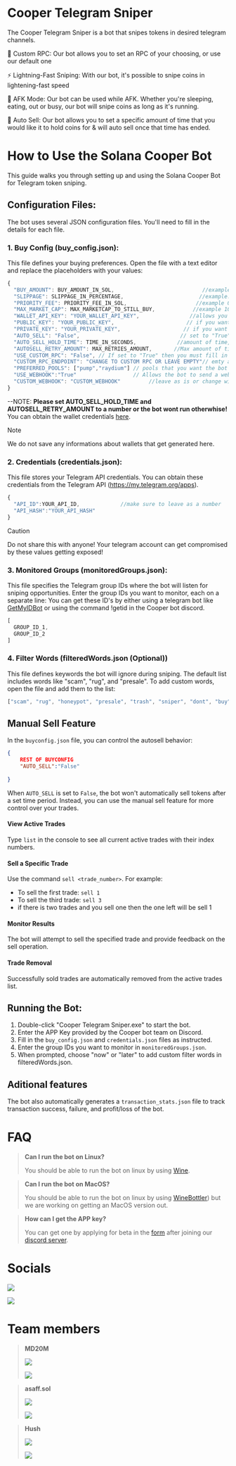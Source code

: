 # Cooper Telegram Sniper
The Cooper Telegram Sniper is a bot that snipes tokens in desired telegram channels.

📡 Custom RPC: Our bot allows you to set an RPC of your choosing, or use our default one

⚡ Lightning-Fast Sniping: With our bot, it's possible to snipe coins in lightening-fast speed 

📴 AFK Mode: Our bot can be used while AFK. Whether you're sleeping, eating, out or busy, our bot will snipe coins as long as it's running.

💸 Auto Sell: Our bot allows you to set a specific amount of time that you would like it to hold coins for & will auto sell once that time has ended.

# How to Use the Solana Cooper Bot

This guide walks you through setting up and using the Solana Cooper Bot for Telegram token sniping.

## Configuration Files:

The bot uses several JSON configuration files. You'll need to fill in the details for each file.

### 1. Buy Config (buy_config.json):

This file defines your buying preferences. Open the file with a text editor and replace the placeholders with your values:

```javascript
{
  "BUY_AMOUNT": BUY_AMOUNT_IN_SOL,                            //example 1.0
  "SLIPPAGE": SLIPPAGE_IN_PERCENTAGE,                        //example: 5 (meaning 5%)
  "PRIORITY_FEE": PRIORITY_FEE_IN_SOL,                      //example 0.01
  "MAX_MARKET_CAP": MAX_MARKETCAP_TO_STILL_BUY,            //example 100000
  "WALLET_API_KEY": "YOUR_WALLET_API_KEY",                //allows you to use our default RPC you can get this from here: https://sniperbotwebsite.vercel.app/api/generate-wallet Skip this step if you have your own RPC 
  "PUBLIC_KEY": "YOUR_PUBLIC_KEY",                       // if you want to use the default RPC then fill in the wallet address from the site here, other whise any wallet will work
  "PRIVATE_KEY": "YOUR_PRIVATE_KEY",                    // if you want to use the default RPC then fill in the wallet address from the site here, other whise any wallet will work
  "AUTO_SELL": "False",                                // set to "True" if you want the bot to automatically sell the token after a set period of tim, otherwhise set it to "False" --NOTE: **Please set AUTO_SELL_HOLD_TIME and AUTOSELL_RETRY_AMOUNT to a number or the bot wont run otherwhise!**
  "AUTO_SELL_HOLD_TIME": TIME_IN_SECONDS,             //amount of time, in seconds the bot should hold the coin for 
  "AUTOSELL_RETRY_AMOUNT": MAX_RETRIES_AMOUNT,       //Max amount of times the sell txn should attemtp to sell 
  "USE_CUSTOM_RPC": "False", // If set to "True" then you must fill in CUSTOM_RPC_ENDPOINT as well, if set to "False" then fill in the WALLET_API_KEY
  "CUSTOM_RPC_ENDPOINT": "CHANGE TO CUSTOM RPC OR LEAVE EMPTY"// emty as in ""
  "PREFERRED_POOLS": ["pump","raydium"] // pools that you want the bot to buy - pump for pump, raydium for raydium, if you want the bot to buy both then leave them both in
  "USE_WEBHOOK":"True"                  // Allows the bot to send a webhook when a buy or a sell happens, if set to "False" it will not post anything. Anonymous.  
  "CUSTOM_WEBHOOK": "CUSTOM_WEBHOOK"         //leave as is or change with own discord webhook URL 
}
```
--NOTE: **Please set AUTO_SELL_HOLD_TIME and AUTOSELL_RETRY_AMOUNT to a number or the bot wont run otherwhise!**
You can obtain the wallet credentials [here](https://sniperbotwebsite.vercel.app/api/generate-wallet).
> [!NOTE]
> We do not save any informations about wallets that get generated here.


### 2. Credentials (credentials.json):

This file stores your Telegram API credentials. You can obtain these credentials from the Telegram API (https://my.telegram.org/apps).

```javascript
{
  "API_ID":YOUR_API_ID,             //make sure to leave as a number
  "API_HASH":"YOUR_API_HASH"
}
```
> [!CAUTION]
> Do not share this with anyone! Your telegram account can get compromised by these values getting exposed!

### 3. Monitored Groups (monitoredGroups.json):

This file specifies the Telegram group IDs where the bot will listen for sniping opportunities. Enter the group IDs you want to monitor, each on a separate line:
You can get these ID's by either using a telegram bot like [GetMyIDBot](https://t.me/getmy_idbot) or using the command !getid in the Cooper bot discord.
```javascript
[
  GROUP_ID_1,
  GROUP_ID_2
]
```

### 4. Filter Words (filteredWords.json (Optional))

This file defines keywords the bot will ignore during sniping. The default list includes words like "scam", "rug", and "presale". To add custom words, open the file and add them to the list:
```javascript
["scam", "rug", "honeypot", "presale", "trash", "sniper", "dont", "buy", "snipe"]
```


## Manual Sell Feature

In the `buyconfig.json` file, you can control the autosell behavior:
````json
{
    REST OF BUYCONFIG
    "AUTO_SELL":"False"
    
}
````
When `AUTO_SELL` is set to `False`, the bot won't automatically sell tokens after a set time period. Instead, you can use the manual sell feature for more control over your trades.


#### View Active Trades
Type `list` in the console to see all current active trades with their index numbers.

#### Sell a Specific Trade
Use the command `sell <trade_number>`. For example:
- To sell the first trade: `sell 1`
- To sell the third trade: `sell 3`
- if there is two trades and you sell one then the one left will be sell 1
  
#### Monitor Results
The bot will attempt to sell the specified trade and provide feedback on the sell operation.

#### Trade Removal
Successfully sold trades are automatically removed from the active trades list.

## Running the Bot:

1. Double-click "Cooper Telegram Sniper.exe" to start the bot.
2. Enter the APP Key provided by the Cooper bot team on Discord.
3. Fill in the `buy_config.json` and `credentials.json` files as instructed.
4. Enter the group IDs you want to monitor in `monitoredGroups.json`.
5. When prompted, choose "now" or "later" to add custom filter words in filteredWords.json.

## Aditional features

The bot also automatically generates a `transaction_stats.json` file to track transaction success, failure, and profit/loss of the bot.

# FAQ
> **Can I run the bot on Linux?**
> 
> You should be able to run the bot on linux by using [Wine](https://www.winehq.org/).

> **Can I run the bot on MacOS?**
> 
> You should be able to run the bot on linux by using [WineBottler](https://winebottler.kronenberg.org/)) but we are working on getting an MacOS version out.

> **How can I get the APP key?**
>
> You can get one by applying for beta in the [form](https://docs.google.com/forms/d/e/1FAIpQLSeqrZpPLQ-VkIqqZmx8fzyw4DPdZW02Sqil66P30ad3BEIX-A/viewform) after joining our [discord server](https://dsc.gg/cooperbot).

# Socials
[![](https://img.shields.io/twitter/url/https/twitter.com/CooperBotSOL.svg?style=social&label=@CooperBotSol)](https://x.com/CooperBotSOL)

[![](https://dcbadge.limes.pink/api/server/https://discord.com/invite/EQCbewNZex)]((https://discord.com/invite/EQCbewNZex))



# Team members 
> **MD20M**
> 
> ![](https://dcbadge.limes.pink/api/shield/301340957025107972)
>
> [![](https://img.shields.io/twitter/url/https/twitter.com/TheRealMD20M.svg?style=social&label=@TheRealMD20M)](https://x.com/TheRealMD20M)

> **asaff.sol**
> 
> ![](https://dcbadge.limes.pink/api/shield/829969665035862046)
>
> [![](https://img.shields.io/twitter/url/https/twitter.com/asaf1_2_3.svg?style=social&label=@asaf1_2_3)](https://x.com/asaf1_2_3)

> **Hush**
> 
> ![](https://dcbadge.limes.pink/api/shield/669556108846694432)
>
> [![](https://img.shields.io/twitter/url/https/twitter.com/GRemdarem.svg?style=social&label=@GRemdarem)](https://x.com/GRemdarem)
